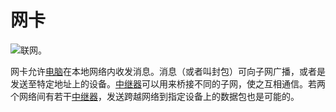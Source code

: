 # 网卡

![联网。](oredict:oc:lanCard)

网卡允许[电脑](../general/computer.md)在本地网络内收发消息。消息（或者叫封包）可向子网广播，或者是发送至特定地址上的设备。[中继器](../block/relay.md)可以用来桥接不同的子网，使之互相通信。若两个网络间有若干[中继器](../block/relay.md)，发送跨越网络到指定设备上的数据包也是可能的。
